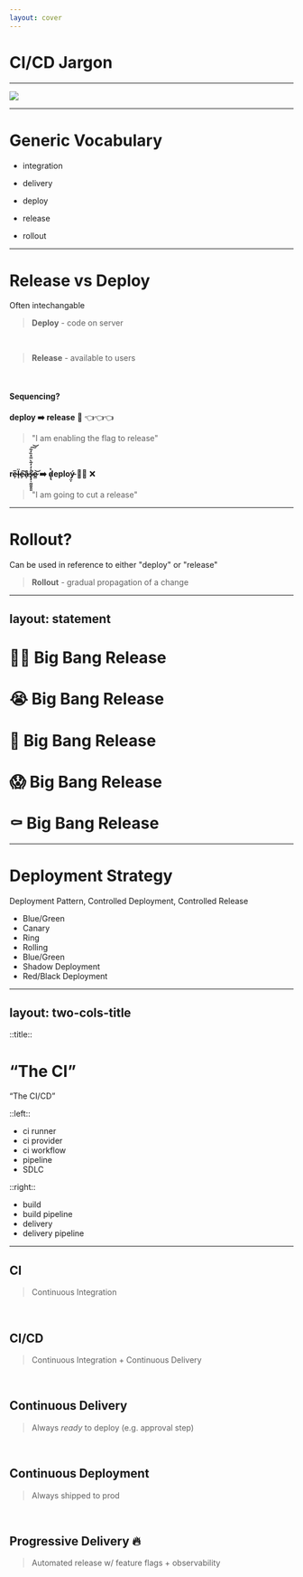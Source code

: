 ```yaml
---
layout: cover
---
```


# CI/CD Jargon

---

<img
  src="https://res.cloudinary.com/sweetgreen/image/upload/v1700118696/miscellaneous/Screenshot_2023-11-15_at_11.08.19_PM.png"
/>

<!-- generic term vs compound term jargon -->

---


# Generic Vocabulary

- integration

- delivery

- deploy 

- release 

- rollout



---


# Release vs Deploy
Often intechangable

> **Deploy** - code on server

<br />

> **Release** - available to users


<br />

#### Sequencing?

**deploy ➡️ release** 🚩    👈👈👈

> "I am enabling the flag to release"

<br/>

**re̶͕̅l̵̘̈e̶̙͠ȃ̵̙ŝ̶̢̧͔̰̮̬͈͈̽̓̓̅̀̿̊̏̓̅͘͠͝e̷̻͝ ➡️ d̷̨̖̉eploý̵̤̙** 🦕🐢 ❌

> "I am going to cut a release"


---

# Rollout?
Can be used in reference to either "deploy" or "release"

> **Rollout** - gradual propagation of a change


---
layout: statement
---

# 😵‍💫 Big Bang Release
# 😭 Big Bang Release
# 😬 Big Bang Release
# 😱 Big Bang Release
# ⚰️ Big Bang Release

---



# Deployment Strategy
Deployment Pattern, Controlled Deployment, Controlled Release

- Blue/Green
- Canary
- Ring
- Rolling
- Blue/Green
- Shadow Deployment
- Red/Black Deployment



---
layout: two-cols-title
---


::title::

# “The CI”
“The CI/CD”

::left::

- ci runner
- ci provider 
- ci workflow
- pipeline
- SDLC 

::right::

- build
- build pipeline
- delivery
- delivery  pipeline

<!-- Somehow all acceptable / interchangable -->


---


## CI
> Continuous Integration

<br />

## CI/CD

> Continuous Integration + Continuous Delivery


<br />

## Continuous Delivery

> Always *ready* to deploy (e.g. approval step)

<br />

## Continuous Deployment

> Always shipped to prod

<br />

## Progressive Delivery 🔥

> Automated release w/ feature flags + observability


